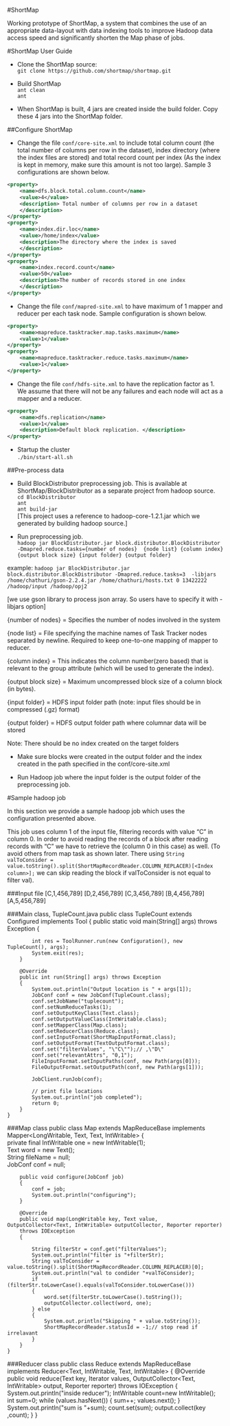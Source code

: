 #ShortMap

Working prototype of ShortMap, a system that combines the use of an appropriate data-layout with data indexing tools to improve Hadoop data access speed and significantly shorten the Map phase of jobs.

#ShortMap User Guide

* Clone the ShortMap source:                                                                                            
`git clone https://github.com/shortmap/shortmap.git`

* Build ShortMap                                                                                                        
    `ant clean`                                                                                                         
    `ant`

* When ShortMap is built, 4 jars are created inside the build folder. Copy these 4 jars into the ShortMap folder. 

##Configure ShortMap

* Change the file `conf/core-site.xml` to include total column count (the total number of columns per row in the dataset), index directory (where the index files are stored) and total record count per index (As the index is kept in memory, make sure this amount is not too large). Sample 3 configurations are shown below.
```xml
<property> 
	<name>dfs.block.total.column.count</name> 
	<value>4</value> 
	<description> Total number of columns per row in a dataset 
	</description> 
</property> 
<property> 
	<name>index.dir.loc</name> 
	<value>/home/index</value> 
	<description>The directory where the index is saved 
	</description> 
</property> 
<property> 
	<name>index.record.count</name> 
	<value>50</value> 
	<description>The number of records stored in one index
	</description> 
</property>
```

* Change the file `conf/mapred-site.xml` to have maximum of 1 mapper and reducer per each task node. Sample configuration is shown below.
```xml
<property> 
  	<name>mapreduce.tasktracker.map.tasks.maximum</name> 
  	<value>1</value> 
</property> 
<property> 
  	<name>mapreduce.tasktracker.reduce.tasks.maximum</name> 
  	<value>1</value> 
</property>
```

* Change the file `conf/hdfs-site.xml` to have the replication factor as 1. We assume that there will not be any failures and each node will act as a mapper and a reducer. 
```xml
<property> 
	<name>dfs.replication</name> 
	<value>1</value> 
	<description>Default block replication. </description> 
</property>
```

* Startup the cluster                                                                                                   
`./bin/start-all.sh`

##Pre-process data

* Build BlockDistributor preprocessing job. This is available at ShortMap/BlockDistributor as a separate project from hadoop source.                                                                                                    
    `cd BlockDistributor`                                                                                               
    `ant`                                                                                                               
    `ant build-jar`                                                                                                      
    [This project uses a reference to hadoop-core-1.2.1.jar which we generated by building hadoop source.]

* Run preprocessing job.                                                                                                
`hadoop jar BlockDistributor.jar block.distributor.BlockDistributor -Dmapred.reduce.tasks={number of nodes}  {node list} {column index} {output block size} {input folder} {output folder}`

example:
`hadoop jar BlockDistributor.jar block.distributor.BlockDistributor -Dmapred.reduce.tasks=3  -libjars /home/chathuri/gson-2.2.4.jar /home/chathuri/hosts.txt 0 13422222 /hadoop/input /hadoop/opj2 `

[we use gson library to process json array. So users have to specify it with -libjars option]

{number of nodes} = Specifies the number of nodes involved in the system

{node list} = File specifying the machine names of Task Tracker nodes separated by newline. Required to keep one-to-one mapping of mapper to reducer.                                                                                          

{column index} = This indicates the column number(zero based) that is relevant to the group attribute (which will be used to generate the index). 

{output block size} = Maximum uncompressed block size of a column block (in bytes). 

{input folder} = HDFS input folder path (note: input files should be in compressed (.gz) format)

{output folder} = HDFS output folder path where columnar data will be stored

Note: There should be no index created on the target folders

* Make sure blocks were created in the output folder and the index created in the path specified in the conf/core-site.xml

* Run Hadoop job where the input folder is the output folder of the preprocessing job.

#Sample hadoop job

In this section we provide a sample hadoop job which uses the configuration presented above.

This job uses column 1 of the input file, filtering records with value “C” in column 0. In order to avoid reading the records of a block after reading records with “C” we have to retrieve the <index column> (column 0 in this case) as well. (To avoid others from map task as shown later. There using `String valToConsider = value.toString().split(ShortMapRecordReader.COLUMN_REPLACER)[<Index column>];` we can skip reading the block if valToConsider is not equal to filter val).

###Input file
    [C,1,456,789]
    [D,2,456,789]
    [C,3,456,789]
    [B,4,456,789]
    [A,5,456,789]

###Main class, TupleCount.java
    public class TupleCount extends Configured implements Tool
    {
		public static void main(String[] args) throws Exception
		{

			int res = ToolRunner.run(new Configuration(), new TupleCount(), args);
			System.exit(res);
		}

		@Override
		public int run(String[] args) throws Exception
		{
			System.out.println("Output location is " + args[1]);
			JobConf conf = new JobConf(TupleCount.class);
			conf.setJobName("tuplecount");
			conf.setNumReduceTasks(1);
			conf.setOutputKeyClass(Text.class);
			conf.setOutputValueClass(IntWritable.class);
			conf.setMapperClass(Map.class);
			conf.setReducerClass(Reduce.class);
			conf.setInputFormat(ShortMapInputFormat.class);
			conf.setOutputFormat(TextOutputFormat.class);
			conf.set("filterValues", "\"C\"");// ,\"D\"
			conf.set("relevantAttrs", "0,1");
			FileInputFormat.setInputPaths(conf, new Path(args[0]));
			FileOutputFormat.setOutputPath(conf, new Path(args[1]));

			JobClient.runJob(conf);

			// print file locations
			System.out.println("job completed");
			return 0;
		}
    }

###Map class
    public class Map extends MapReduceBase implements Mapper<LongWritable, Text, Text, IntWritable>
    {                                                                                                                       
		private final IntWritable one = new IntWritable(1);                                                                 
		Text word = new Text();                                                                                             
		String fileName = null;                                                                                             
		JobConf conf = null;                                                                                                

		public void configure(JobConf job)
		{
			conf = job;
			System.out.println("configuring");
		}

		@Override
		public void map(LongWritable key, Text value, OutputCollector<Text, IntWritable> outputCollector, Reporter reporter)
		throws IOException
		{

			String filterStr = conf.get("filterValues");
			System.out.println("filter is "+filterStr);
			String valToConsider = value.toString().split(ShortMapRecordReader.COLUMN_REPLACER)[0];
			System.out.println("val to condider "+valToConsider);
			if (filterStr.toLowerCase().equals(valToConsider.toLowerCase()))
			{
				word.set(filterStr.toLowerCase().toString());
				outputCollector.collect(word, one);
			} else
			{
				System.out.println("Skipping " + value.toString());
				ShortMapRecordReader.statusId = -1;// stop read if irrelavant
			}
		}
    }

###Reducer class
    public class Reduce extends MapReduceBase implements Reducer<Text, IntWritable, Text, IntWritable>
    {
		@Override
		public void reduce(Text key, Iterator<IntWritable> values, OutputCollector<Text, IntWritable> output, Reporter reporter) throws IOException
		{
			System.out.println("inside reducer");
			IntWritable count=new IntWritable();
			int sum=0;
			while (values.hasNext())
			{
				sum++;
				values.next();
			}
			System.out.println("sum is "+sum);
			count.set(sum);
			output.collect(key ,count);
		}
    }
